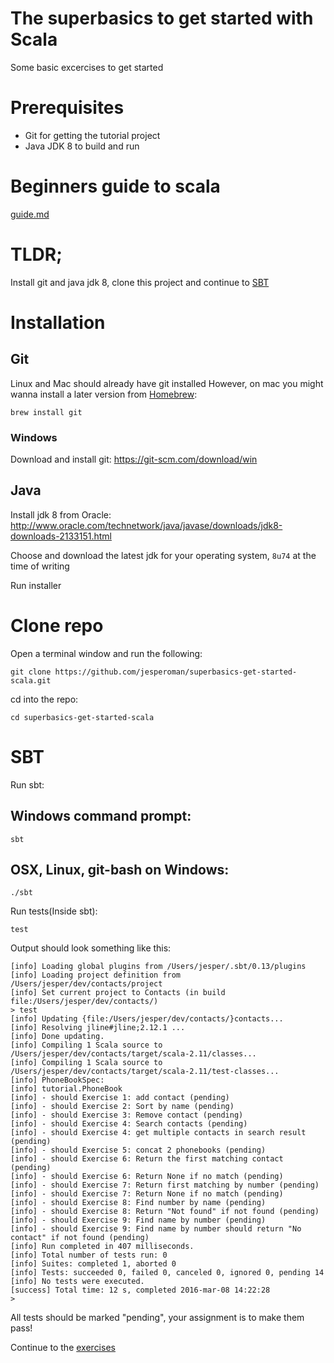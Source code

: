 # The superbasics to get started with Scala
Some basic excercises to get started

# Prerequisites
- Git for getting the tutorial project
- Java JDK 8 to build and run

# Beginners guide to scala
[guide.md](guide.md)

# TLDR;
Install git and java jdk 8, clone this project and continue to [SBT](#sbt)

# Installation

## Git
Linux and Mac should already have git installed
However, on mac you might wanna install a later version from [Homebrew](http://brew.sh/):

```brew install git```

### Windows
Download and install git: https://git-scm.com/download/win

## Java

Install jdk 8 from Oracle:
http://www.oracle.com/technetwork/java/javase/downloads/jdk8-downloads-2133151.html

Choose and download the latest jdk for your operating system, ```8u74``` at the time of writing

Run installer

# Clone repo
Open a terminal window and run the following:

```
git clone https://github.com/jesperoman/superbasics-get-started-scala.git
```
cd into the repo:

```
cd superbasics-get-started-scala
```

# SBT
Run sbt:
## Windows command prompt:
```
sbt
```
## OSX, Linux, git-bash on Windows:
```
./sbt
```

Run tests(Inside sbt):
```
test
```

Output should look something like this:
```
[info] Loading global plugins from /Users/jesper/.sbt/0.13/plugins
[info] Loading project definition from /Users/jesper/dev/contacts/project
[info] Set current project to Contacts (in build file:/Users/jesper/dev/contacts/)
> test
[info] Updating {file:/Users/jesper/dev/contacts/}contacts...
[info] Resolving jline#jline;2.12.1 ...
[info] Done updating.
[info] Compiling 1 Scala source to /Users/jesper/dev/contacts/target/scala-2.11/classes...
[info] Compiling 1 Scala source to /Users/jesper/dev/contacts/target/scala-2.11/test-classes...
[info] PhoneBookSpec:
[info] tutorial.PhoneBook
[info] - should Exercise 1: add contact (pending)
[info] - should Exercise 2: Sort by name (pending)
[info] - should Exercise 3: Remove contact (pending)
[info] - should Exercise 4: Search contacts (pending)
[info] - should Exercise 4: get multiple contacts in search result (pending)
[info] - should Exercise 5: concat 2 phonebooks (pending)
[info] - should Exercise 6: Return the first matching contact (pending)
[info] - should Exercise 6: Return None if no match (pending)
[info] - should Exercise 7: Return first matching by number (pending)
[info] - should Exercise 7: Return None if no match (pending)
[info] - should Exercise 8: Find number by name (pending)
[info] - should Exercise 8: Return "Not found" if not found (pending)
[info] - should Exercise 9: Find name by number (pending)
[info] - should Exercise 9: Find name by number should return "No contact" if not found (pending)
[info] Run completed in 407 milliseconds.
[info] Total number of tests run: 0
[info] Suites: completed 1, aborted 0
[info] Tests: succeeded 0, failed 0, canceled 0, ignored 0, pending 14
[info] No tests were executed.
[success] Total time: 12 s, completed 2016-mar-08 14:22:28
>
```

All tests should be marked "pending", your assignment is to make them pass!

Continue to the [exercises](EXERCISES.md)
